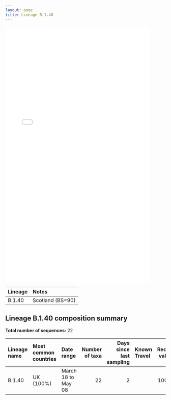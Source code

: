 ```yaml
---
layout: page
title: Lineage B.1.40
---
```




<embed src="../assets/images/B.1.40.pdf" type="application/pdf" width="90%" height="800px" />


| Lineage | Notes |
|:-----|:-----|
| B.1.40 | Scotland (BS=90) |

<h2>Lineage B.1.40 composition summary </h2>

<strong>Total number of sequences:</strong> 22

| Lineage name | Most common countries | Date range | Number of taxa |  Days since last sampling | Known Travel | Recall value |
|:-----|:-----|:-------|-------:|-------:|:---------|--------:|
| B.1.40 | UK (100%) | March 18 to May 08 | 22 | 2 |  | 100.0 |
